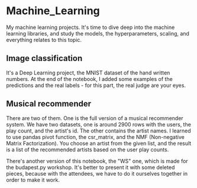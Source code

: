 # Machine_Learning
My machine learning projects. It's time to dive deep into the machine learning libraries,
and study the models, the hyperparameters, scaling, and everything relates to this topic.

## Image classification
It's a Deep Learning project, the MNIST dataset of the hand written numbers. At the end of the notebook, I added some examples
of the predictions and the real labels - for this part, the real judge are your eyes.

## Musical recommender 
There are two of them. One is the full version of a musical recommender system. We have two datasets, one is around 2900 rows with
the users, the play count, and the artist's id. The other contains the artist names. I learned to use pandas pivot function, the 
csr_matrix, and the NMF (Non-negative Matrix Factorization). You choose an artist from the given list, and the result is a list 
of the recommended artists based on the user play counts.

There's another version of this notebook, the "WS" one, which is made for the budapest.py workshop. It's better to present it with
some deleted pieces, because with the attendees, we have to do it ourselves together in order to make it work.
